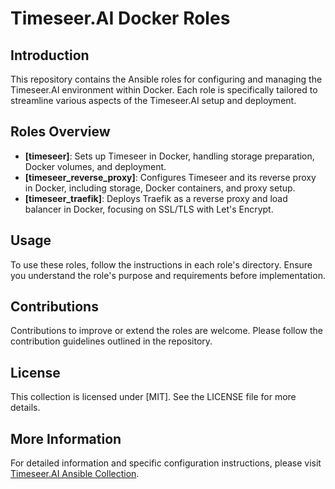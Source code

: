 
# Timeseer.AI Docker Roles

## Introduction
This repository contains the Ansible roles for configuring and managing the Timeseer.AI environment within Docker. Each role is specifically tailored to streamline various aspects of the Timeseer.AI setup and deployment.

## Roles Overview
- **[timeseer]**: Sets up Timeseer in Docker, handling storage preparation, Docker volumes, and deployment.
- **[timeseer_reverse_proxy]**: Configures Timeseer and its reverse proxy in Docker, including storage, Docker containers, and proxy setup.
- **[timeseer_traefik]**: Deploys Traefik as a reverse proxy and load balancer in Docker, focusing on SSL/TLS with Let's Encrypt.



## Usage
To use these roles, follow the instructions in each role's directory. Ensure you understand the role's purpose and requirements before implementation.

## Contributions
Contributions to improve or extend the roles are welcome. Please follow the contribution guidelines outlined in the repository.

## License
This collection is licensed under [MIT]. See the LICENSE file for more details.

## More Information
For detailed information and specific configuration instructions, please visit [Timeseer.AI Ansible Collection](https://github.com/timeseer-ai/timeseer-ansible-collection/tree/master/timeseer/docker/roles).


